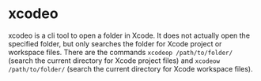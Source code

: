 # xcodeo

xcodeo is a cli tool to open a folder in Xcode. It does not actually open the specified folder, but only searches the folder for Xcode project or workspace files. 
There are the commands `xcodeop /path/to/folder/` (search the current directory for Xcode project files) and `xcodeow /path/to/folder/` (search the current directory for Xcode workspace files).